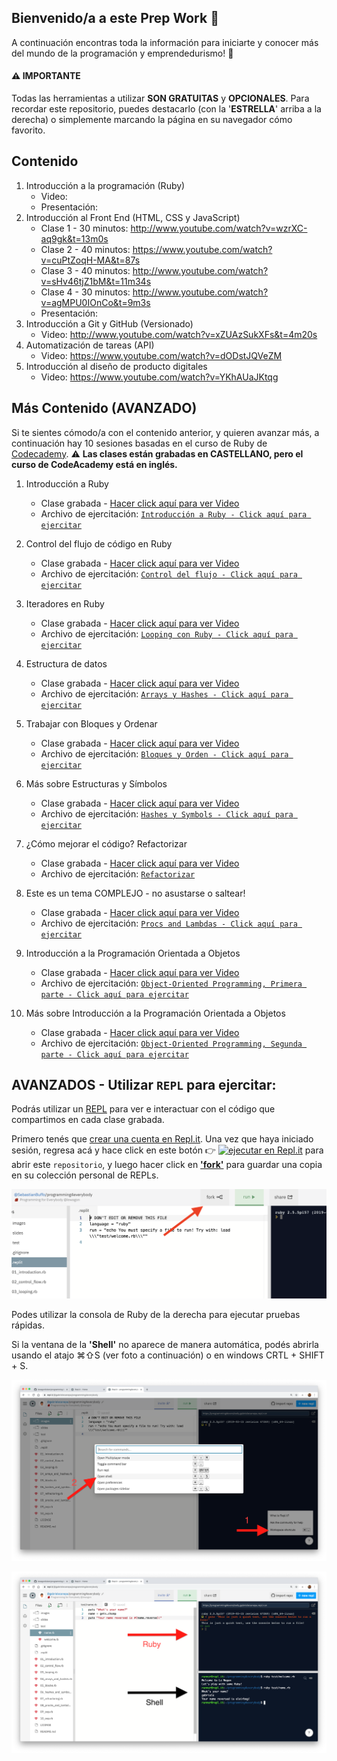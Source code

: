 ## Bienvenido/a a este Prep Work 💪

A continuación encontras toda la información para iniciarte y conocer más del mundo de la programación y emprendedurismo! 🎉

#### ⚠️ IMPORTANTE
Todas las herramientas a utilizar **SON GRATUITAS** y **OPCIONALES**.
Para recordar este repositorio, puedes destacarlo (con la '**ESTRELLA**' arriba a la derecha) o simplemente marcando la página en su navegador cómo favorito.


## Contenido
  1. Introducción a la programación (Ruby)
      - Video:
      - Presentación:
  2. Introducción al Front End (HTML, CSS y JavaScript)
      - Clase 1 - 30 minutos: http://www.youtube.com/watch?v=wzrXC-aq9gk&t=13m0s
      - Clase 2 - 40 minutos: https://www.youtube.com/watch?v=cuPtZoqH-MA&t=87s
      - Clase 3 - 40 minutos: http://www.youtube.com/watch?v=sHv46tjZ1bM&t=11m34s
      - Clase 4 - 30 minutos: http://www.youtube.com/watch?v=agMPU0IOnCo&t=9m3s
      - Presentación:
  3. Introducción a Git y GitHub (Versionado)
      - Video: http://www.youtube.com/watch?v=xZUAzSukXFs&t=4m20s
  4. Automatización de tareas (API)
      - Video: https://www.youtube.com/watch?v=dODstJQVeZM
  5. Introducción al diseño de producto digitales
      - Video: https://www.youtube.com/watch?v=YKhAUaJKtqg


## Más Contenido (AVANZADO)

Si te sientes cómodo/a con el contenido anterior, y quieren avanzar más, a continuación hay 10 sesiones basadas en el curso de Ruby de [Codecademy](https://www.codecademy.com/learn/learn-ruby).
⚠️ **Las clases están grabadas en CASTELLANO, pero el curso de CodeAcademy está en inglés.**

1. Introducción a Ruby
    - Clase grabada - [Hacer click aquí para ver Video](https://www.youtube.com/watch?v=RUppS0Vg-WI)
    - Archivo de ejercitación: [`Introducción a Ruby - Click aquí para ejercitar`](https://replit.com/@sbuffosempe/prepwork-talento-digital)

2. Control del flujo de código en Ruby
    - Clase grabada - [Hacer click aquí para ver Video](https://www.youtube.com/watch?v=W9Sue0YxPCg)
    - Archivo de ejercitación: [`Control del flujo - Click aquí para ejercitar`](https://replit.com/@sbuffosempe/prepwork-talento-digital)

3. Iteradores en Ruby
    - Clase grabada - [Hacer click aquí para ver Video](https://www.youtube.com/watch?v=E5aCG0VIt3M)
    - Archivo de ejercitación: [`Looping con Ruby - Click aquí para ejercitar`](https://replit.com/@sbuffosempe/prepwork-talento-digital)

4. Estructura de datos
    - Clase grabada - [Hacer click aquí para ver Video](https://www.youtube.com/watch?v=N9cNErAeC5c)
    - Archivo de ejercitación: [`Arrays y Hashes - Click aquí para ejercitar`](https://replit.com/@sbuffosempe/prepwork-talento-digital)

5. Trabajar con Bloques y Ordenar
    - Clase grabada - [Hacer click aquí para ver Video](https://www.youtube.com/watch?v=UQTsuHhOpNY)
    - Archivo de ejercitación: [`Bloques y Orden - Click aquí para ejercitar`](https://replit.com/@sbuffosempe/prepwork-talento-digital)

6. Más sobre Estructuras y Símbolos
    - Clase grabada - [Hacer click aquí para ver Video](https://www.youtube.com/watch?v=UQTsuHhOpNY)
    - Archivo de ejercitación: [`Hashes y Symbols - Click aquí para ejercitar`](https://replit.com/@sbuffosempe/prepwork-talento-digital)

7. ¿Cómo mejorar el código? Refactorizar
    - Clase grabada - [Hacer click aquí para ver Video](https://www.youtube.com/watch?v=4gF1K2y78x8)
    - Archivo de ejercitación: [`Refactorizar`](https://replit.com/@sbuffosempe/prepwork-talento-digital)

8. Este es un tema COMPLEJO - no asustarse o saltear!
    - Clase grabada - [Hacer click aquí para ver Video](https://www.youtube.com/watch?v=a83sZAnoxgA)
    - Archivo de ejercitación: [`Procs and Lambdas - Click aquí para ejercitar`](https://replit.com/@sbuffosempe/prepwork-talento-digital)

9. Introducción a la Programación Orientada a Objetos
    - Clase grabada - [Hacer click aquí para ver Video](https://www.youtube.com/watch?v=iEAgKrI8Fq4)
    - Archivo de ejercitación: [`Object-Oriented Programming, Primera parte - Click aquí para ejercitar`](https://replit.com/@sbuffosempe/prepwork-talento-digital)

10. Más sobre Introducción a la Programación Orientada a Objetos
    - Clase grabada - [Hacer click aquí para ver Video](https://youtu.be/5GYzxfRaYx4)
    - Archivo de ejercitación: [`Object-Oriented Programming, Segunda parte - Click aquí para ejercitar`](https://replit.com/@sbuffosempe/prepwork-talento-digital)


## AVANZADOS - Utilizar `REPL` para ejercitar:

Podrás utilizar un [REPL](https://en.wikipedia.org/wiki/Read%E2%80%93eval%E2%80%93print_loop) para ver e interactuar con el código que compartimos en cada clase grabada.

Primero tenés que [crear una cuenta en Repl.it](https://repl.it/signup). Una vez que haya iniciado sesión, regresa acá y hace click en este botón 👉 [![ejecutar en Repl.it](https://repl.it/badge/github/lewagonlisbon/programming4everyone)](https://repl.it/@SebastianBuffo/prepwork-talento-digital) para abrir este `repositorio`, y luego hacer click en [**'fork'**]() para guardar una copia en su colección personal de REPLs.

![](https://github.com/sbuffose/prepwork-talento-digital/raw/master/images/repl1.png)


Podes utilizar la consola de Ruby de la derecha para ejecutar pruebas rápidas.

Si la ventana de la **'Shell'** no aparece de manera automática, podés abrirla usando el atajo ⌘⇧S (ver foto a continuación) o en windows CRTL + SHIFT + S.

![](https://github.com/sbuffose/prepwork-talento-digital/raw/master/images/repl2.png)

![](https://github.com/sbuffose/prepwork-talento-digital/raw/master/images/repl3.png)
